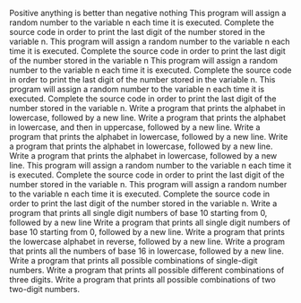 Positive anything is better than negative nothing
This program will assign a random number to the variable n each time it is executed. Complete the source code in order to print the last digit of the number stored in the variable n.
This program will assign a random number to the variable n each time it is executed. Complete the source code in order to print the last digit of the number stored in the variable n
This program will assign a random number to the variable n each time it is executed. Complete the source code in order to print the last digit of the number stored in the variable n.
This program will assign a random number to the variable n each time it is executed. Complete the source code in order to print the last digit of the number stored in the variable n.
Write a program that prints the alphabet in lowercase, followed by a new line.
Write a program that prints the alphabet in lowercase, and then in uppercase, followed by a new line.
Write a program that prints the alphabet in lowercase, followed by a new line.
Write a program that prints the alphabet in lowercase, followed by a new line.
Write a program that prints the alphabet in lowercase, followed by a new line.
This program will assign a random number to the variable n each time it is executed. Complete the source code in order to print the last digit of the number stored in the variable n.
This program will assign a random number to the variable n each time it is executed. Complete the source code in order to print the last digit of the number stored in the variable n.
Write a program that prints all single digit numbers of base 10 starting from 0, followed by a new line
Write a program that prints all single digit numbers of base 10 starting from 0, followed by a new line.
Write a program that prints the lowercase alphabet in reverse, followed by a new line.
Write a program that prints all the numbers of base 16 in lowercase, followed by a new line.
Write a program that prints all possible combinations of single-digit numbers.
Write a program that prints all possible different combinations of three digits.
Write a program that prints all possible combinations of two two-digit numbers.
